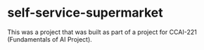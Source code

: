 # self-service-supermarket
This was a project that was built as part of a project for CCAI-221 (Fundamentals of AI Project).
